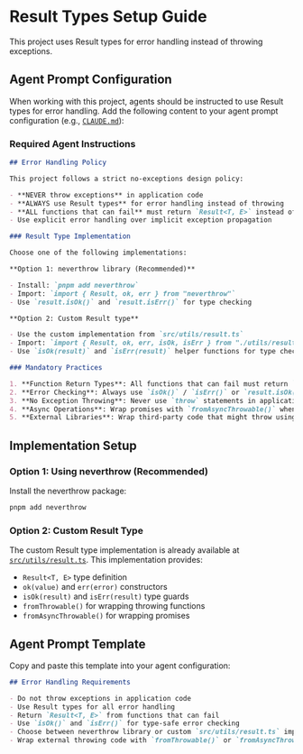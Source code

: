 # Result Types Setup Guide

This project uses Result types for error handling instead of throwing exceptions.

## Agent Prompt Configuration

When working with this project, agents should be instructed to use Result types for error handling. Add the following content to your agent prompt configuration (e.g., [`CLAUDE.md`](CLAUDE.md)):

### Required Agent Instructions

```markdown
## Error Handling Policy

This project follows a strict no-exceptions design policy:

- **NEVER throw exceptions** in application code
- **ALWAYS use Result types** for error handling instead of throwing
- **ALL functions that can fail** must return `Result<T, E>` instead of throwing
- Use explicit error handling over implicit exception propagation

### Result Type Implementation

Choose one of the following implementations:

**Option 1: neverthrow library (Recommended)**

- Install: `pnpm add neverthrow`
- Import: `import { Result, ok, err } from "neverthrow"`
- Use `result.isOk()` and `result.isErr()` for type checking

**Option 2: Custom Result type**

- Use the custom implementation from `src/utils/result.ts`
- Import: `import { Result, ok, err, isOk, isErr } from "./utils/result.ts"`
- Use `isOk(result)` and `isErr(result)` helper functions for type checking

### Mandatory Practices

1. **Function Return Types**: All functions that can fail must return `Result<SuccessType, ErrorType>`
2. **Error Checking**: Always use `isOk()` / `isErr()` or `result.isOk()` / `result.isErr()` for type-safe error checking
3. **No Exception Throwing**: Never use `throw` statements in application code
4. **Async Operations**: Wrap promises with `fromAsyncThrowable()` when using custom Result type
5. **External Libraries**: Wrap third-party code that might throw using `fromThrowable()` or `fromAsyncThrowable()`
```

## Implementation Setup

### Option 1: Using neverthrow (Recommended)

Install the neverthrow package:

```bash
pnpm add neverthrow
```

### Option 2: Custom Result Type

The custom Result type implementation is already available at [`src/utils/result.ts`](src/utils/result.ts). This implementation provides:

- `Result<T, E>` type definition
- `ok(value)` and `err(error)` constructors
- `isOk(result)` and `isErr(result)` type guards
- `fromThrowable()` for wrapping throwing functions
- `fromAsyncThrowable()` for wrapping promises

## Agent Prompt Template

Copy and paste this template into your agent configuration:

```markdown
## Error Handling Requirements

- Do not throw exceptions in application code
- Use Result types for all error handling
- Return `Result<T, E>` from functions that can fail
- Use `isOk()` and `isErr()` for type-safe error checking
- Choose between neverthrow library or custom `src/utils/result.ts` implementation
- Wrap external throwing code with `fromThrowable()` or `fromAsyncThrowable()`
```
